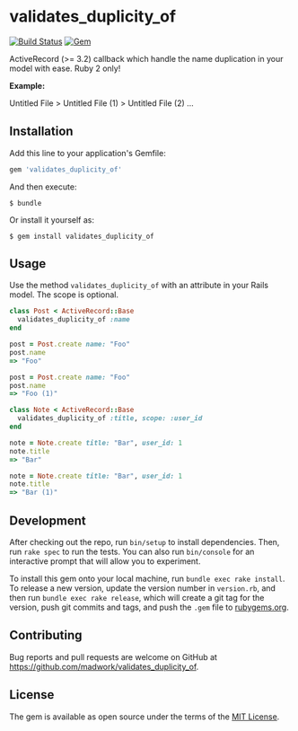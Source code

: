 # validates_duplicity_of

[![Build Status](https://travis-ci.org/madwork/validates_duplicity_of.svg)](https://travis-ci.org/madwork/validates_duplicity_of)
[![Gem](https://badge.fury.io/rb/validates_duplicity_of.svg)](https://rubygems.org/gems/validates_duplicity_of)

ActiveRecord (>= 3.2) callback which handle the name duplication in your model with ease.
Ruby 2 only!

**Example:**

Untitled File > Untitled File (1) > Untitled File (2) ...

## Installation

Add this line to your application's Gemfile:

```ruby
gem 'validates_duplicity_of'
```

And then execute:

    $ bundle

Or install it yourself as:

    $ gem install validates_duplicity_of

## Usage

Use the method `validates_duplicity_of` with an attribute in your Rails model. The scope is optional.

```ruby
class Post < ActiveRecord::Base
  validates_duplicity_of :name
end

post = Post.create name: "Foo"
post.name
=> "Foo"

post = Post.create name: "Foo"
post.name
=> "Foo (1)"

class Note < ActiveRecord::Base
  validates_duplicity_of :title, scope: :user_id
end

note = Note.create title: "Bar", user_id: 1
note.title
=> "Bar"

note = Note.create title: "Bar", user_id: 1
note.title
=> "Bar (1)"
```

## Development

After checking out the repo, run `bin/setup` to install dependencies. Then, run `rake spec` to run the tests. You can also run `bin/console` for an interactive prompt that will allow you to experiment.

To install this gem onto your local machine, run `bundle exec rake install`. To release a new version, update the version number in `version.rb`, and then run `bundle exec rake release`, which will create a git tag for the version, push git commits and tags, and push the `.gem` file to [rubygems.org](https://rubygems.org).

## Contributing

Bug reports and pull requests are welcome on GitHub at https://github.com/madwork/validates_duplicity_of.


## License

The gem is available as open source under the terms of the [MIT License](http://opensource.org/licenses/MIT).
